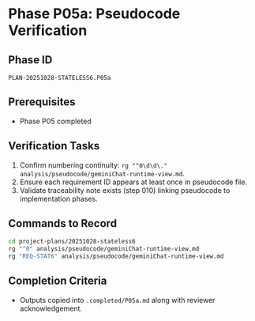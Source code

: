 # Phase P05a: Pseudocode Verification

## Phase ID
`PLAN-20251028-STATELESS6.P05a`

## Prerequisites
- Phase P05 completed

## Verification Tasks
1. Confirm numbering continuity: `rg "^0\d\d\." analysis/pseudocode/geminiChat-runtime-view.md`.
2. Ensure each requirement ID appears at least once in pseudocode file.
3. Validate traceability note exists (step 010) linking pseudocode to implementation phases.

## Commands to Record
```bash
cd project-plans/20251028-stateless6
rg "^0" analysis/pseudocode/geminiChat-runtime-view.md
rg "REQ-STAT6" analysis/pseudocode/geminiChat-runtime-view.md
```

## Completion Criteria
- Outputs copied into `.completed/P05a.md` along with reviewer acknowledgement.
